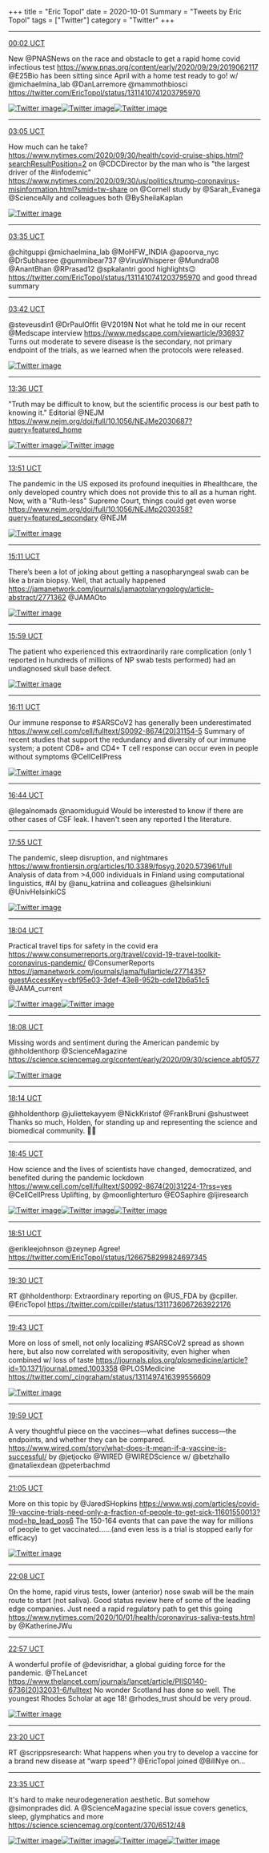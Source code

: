 +++
title = "Eric Topol"
date = 2020-10-01
Summary = "Tweets by Eric Topol"
tags = ["Twitter"]
category = "Twitter"
+++



---

<a href="https://twitter.com/erictopol/status/1311456422245265408" target="_blank" rel="noreferer nofollow">00:02 UCT</a>

New @PNASNews on the race and obstacle to get a rapid home covid infectious test
https://www.pnas.org/content/early/2020/09/29/2019062117 
@E25Bio has been sitting since April with a home test ready to go! 
w/ @michaelmina_lab @DanLarremore @mammothbiosci 
https://twitter.com/EricTopol/status/1311410741203795970 

<a href="./EjM5lVBVkAAchdV.jpg"  ><img src="./EjM5lVBVkAAchdV.jpg" alt="Twitter image" ></img></a><a href="./EjM6c31VgAA9Kuz.jpg"  ><img src="./EjM6c31VgAA9Kuz.jpg" alt="Twitter image" ></img></a><a href="./EjM6c31VkAAfXeK.jpg"  ><img src="./EjM6c31VkAAfXeK.jpg" alt="Twitter image" ></img></a>

---

<a href="https://twitter.com/erictopol/status/1311502356895260675" target="_blank" rel="noreferer nofollow">03:05 UCT</a>

How much can he take?
https://www.nytimes.com/2020/09/30/health/covid-cruise-ships.html?searchResultPosition=2 on @CDCDirector
by the man who is "the largest driver of the #infodemic"
https://www.nytimes.com/2020/09/30/us/politics/trump-coronavirus-misinformation.html?smid=tw-share
on @Cornell study by @Sarah_Evanega @ScienceAlly and colleagues
both @BySheilaKaplan 

<a href="./EjNh8NHU8AAUgR5.png"  ><img src="./EjNh8NHU8AAUgR5.png" alt="Twitter image" ></img></a>

---

<a href="https://twitter.com/erictopol/status/1311510035214659585" target="_blank" rel="noreferer nofollow">03:35 UCT</a>

@chitguppi @michaelmina_lab @MoHFW_INDIA @apoorva_nyc @DrSubhasree @gummibear737 @VirusWhisperer @Mundra08 @AnantBhan @RPrasad12 @spkalantri good highlights😉 https://twitter.com/EricTopol/status/1311410741203795970
and good thread summary



---

<a href="https://twitter.com/erictopol/status/1311511750911553536" target="_blank" rel="noreferer nofollow">03:42 UCT</a>

@steveusdin1 @DrPaulOffit @V2019N Not what he told me in our recent @Medscape interview
https://www.medscape.com/viewarticle/936937
Turns out moderate to severe disease is the secondary, not primary endpoint of the trials, as we learned when the protocols were released. 

<a href="./EjNsSB6UYAAeA6V.png"  ><img src="./EjNsSB6UYAAeA6V.png" alt="Twitter image" ></img></a>

---

<a href="https://twitter.com/erictopol/status/1311661291753201665" target="_blank" rel="noreferer nofollow">13:36 UCT</a>

"Truth may be difficult to know, but the scientific process is our best path to knowing it."
Editorial @NEJM https://www.nejm.org/doi/full/10.1056/NEJMe2030687?query=featured_home 

<a href="./EjP0NmvUYAEY4JV.jpg"  ><img src="./EjP0NmvUYAEY4JV.jpg" alt="Twitter image" ></img></a><a href="./EjP0PhWVoAI2uUF.jpg"  ><img src="./EjP0PhWVoAI2uUF.jpg" alt="Twitter image" ></img></a>

---

<a href="https://twitter.com/erictopol/status/1311664923282268169" target="_blank" rel="noreferer nofollow">13:51 UCT</a>

The pandemic in the US exposed its profound inequities in #healthcare, the only developed country which does not provide this to all as a human right. Now, with a "Ruth-less" Supreme Court, things could get even worse
https://www.nejm.org/doi/full/10.1056/NEJMp2030358?query=featured_secondary @NEJM 

<a href="./EjP2C_oVcAAtTlY.jpg"  ><img src="./EjP2C_oVcAAtTlY.jpg" alt="Twitter image" ></img></a>

---

<a href="https://twitter.com/erictopol/status/1311685130499444737" target="_blank" rel="noreferer nofollow">15:11 UCT</a>

There’s been a lot of joking about getting a nasopharyngeal swab can be like a brain biopsy. Well, that actually happened https://jamanetwork.com/journals/jamaotolaryngology/article-abstract/2771362 @JAMAOto 

<a href="./EjQKq2dU0AAiHpO.jpg"  ><img src="./EjQKq2dU0AAiHpO.jpg" alt="Twitter image" ></img></a>

---

<a href="https://twitter.com/erictopol/status/1311697244815388677" target="_blank" rel="noreferer nofollow">15:59 UCT</a>

The patient who experienced this extraordinarily rare complication (only 1 reported in hundreds of millions of NP swab tests performed) had an undiagnosed skull base defect. 

<a href="./EjQVWmBVoAEL2l_.jpg"  ><img src="./EjQVWmBVoAEL2l_.jpg" alt="Twitter image" ></img></a>

---

<a href="https://twitter.com/erictopol/status/1311700258762571776" target="_blank" rel="noreferer nofollow">16:11 UCT</a>

Our immune response to #SARSCoV2 has generally been underestimated 
https://www.cell.com/cell/fulltext/S0092-8674(20)31154-5
Summary of recent studies that support the redundancy and diversity of our immune system; a potent CD8+ and CD4+  T cell response can occur even in people without symptoms
@CellCellPress 

<a href="./EjQXvUeUcAIuLZ5.jpg"  ><img src="./EjQXvUeUcAIuLZ5.jpg" alt="Twitter image" ></img></a>

---

<a href="https://twitter.com/erictopol/status/1311708637526540288" target="_blank" rel="noreferer nofollow">16:44 UCT</a>

@legalnomads @naomiduguid Would be interested to know if there are other cases of CSF leak. I haven't seen any reported I the literature.



---

<a href="https://twitter.com/erictopol/status/1311726451276705793" target="_blank" rel="noreferer nofollow">17:55 UCT</a>

The pandemic, sleep disruption, and nightmares
https://www.frontiersin.org/articles/10.3389/fpsyg.2020.573961/full Analysis of data from &gt;4,000 individuals in Finland using computational linguistics, #AI by @anu_katriina and colleagues @helsinkiuni @UnivHelsinkiCS 

<a href="./EjQi2mZUYAAGhqz.jpg"  ><img src="./EjQi2mZUYAAGhqz.jpg" alt="Twitter image" ></img></a>

---

<a href="https://twitter.com/erictopol/status/1311728621266976768" target="_blank" rel="noreferer nofollow">18:04 UCT</a>

Practical travel tips for safety in the covid era
https://www.consumerreports.org/travel/covid-19-travel-toolkit-coronavirus-pandemic/ @ConsumerReports 
https://jamanetwork.com/journals/jama/fullarticle/2771435?guestAccessKey=cbf95e03-3def-43e8-952b-cde12b6a51c5 @JAMA_current 

<a href="./EjQyALHVoAAowQ8.jpg"  ><img src="./EjQyALHVoAAowQ8.jpg" alt="Twitter image" ></img></a><a href="./EjQyI-xUYAANPkH.jpg"  ><img src="./EjQyI-xUYAANPkH.jpg" alt="Twitter image" ></img></a>

---

<a href="https://twitter.com/erictopol/status/1311729799216287744" target="_blank" rel="noreferer nofollow">18:08 UCT</a>

Missing words and sentiment during the American pandemic
by @hholdenthorp 
@ScienceMagazine 
https://science.sciencemag.org/content/early/2020/09/30/science.abf0577 

<a href="./EjQzMNnUcAAiovp.jpg"  ><img src="./EjQzMNnUcAAiovp.jpg" alt="Twitter image" ></img></a>

---

<a href="https://twitter.com/erictopol/status/1311731209135747074" target="_blank" rel="noreferer nofollow">18:14 UCT</a>

@hholdenthorp @juliettekayyem @NickKristof @FrankBruni @shustweet Thanks so much, Holden, for standing up and representing the science and biomedical community. 🙏🙏



---

<a href="https://twitter.com/erictopol/status/1311739108201439232" target="_blank" rel="noreferer nofollow">18:45 UCT</a>

How science and the lives of scientists have changed, democratized, and benefited during the pandemic lockdown
https://www.cell.com/cell/fulltext/S0092-8674(20)31224-1?rss=yes @CellCellPress Uplifting, by @moonlighterturo @EOSaphire @ljiresearch 

<a href="./EjQ7OVPVoAAye2b.jpg"  ><img src="./EjQ7OVPVoAAye2b.jpg" alt="Twitter image" ></img></a><a href="./EjQ7P0dU4AE6xk4.jpg"  ><img src="./EjQ7P0dU4AE6xk4.jpg" alt="Twitter image" ></img></a><a href="./EjQ7RX1UwAUZ2B8.jpg"  ><img src="./EjQ7RX1UwAUZ2B8.jpg" alt="Twitter image" ></img></a>

---

<a href="https://twitter.com/erictopol/status/1311740578439155719" target="_blank" rel="noreferer nofollow">18:51 UCT</a>

@erikleejohnson @zeynep Agree!
https://twitter.com/EricTopol/status/1266758299824697345



---

<a href="https://twitter.com/erictopol/status/1311750349376516096" target="_blank" rel="noreferer nofollow">19:30 UCT</a>

RT @hholdenthorp: Extraordinary reporting on @US_FDA by @cpiller. @EricTopol https://twitter.com/cpiller/status/1311736067263922176



---

<a href="https://twitter.com/erictopol/status/1311753675862204416" target="_blank" rel="noreferer nofollow">19:43 UCT</a>

More on loss of smell, not only localizing #SARSCoV2 spread as shown here, but also now correlated with seropositivity, even higher when combined w/ loss of taste
https://journals.plos.org/plosmedicine/article?id=10.1371/journal.pmed.1003358 @PLOSMedicine  https://twitter.com/_cingraham/status/1311497416399556609

<a href="./EjRIzfOVgAAdsPV.png"  ><img src="./EjRIzfOVgAAdsPV.png" alt="Twitter image" ></img></a>

---

<a href="https://twitter.com/erictopol/status/1311757747738693632" target="_blank" rel="noreferer nofollow">19:59 UCT</a>

A very thoughtful piece on the vaccines—what defines success—the endpoints, and whether they can be compared. https://www.wired.com/story/what-does-it-mean-if-a-vaccine-is-successful/ by @jetjocko @WIRED @WIREDScience w/ @betzhallo @nataliexdean @peterbachmd



---

<a href="https://twitter.com/erictopol/status/1311774204652523520" target="_blank" rel="noreferer nofollow">21:05 UCT</a>

More on this topic by @JaredSHopkins 
https://www.wsj.com/articles/covid-19-vaccine-trials-need-only-a-fraction-of-people-to-get-sick-11601550013?mod=hp_lead_pos6
The 150-164 events that can pave the way for millions of people to get vaccinated......(and even less is a trial is stopped early for efficacy) 

<a href="./EjRboaiVoAIwoVU.jpg"  ><img src="./EjRboaiVoAIwoVU.jpg" alt="Twitter image" ></img></a>

---

<a href="https://twitter.com/erictopol/status/1311790002116853760" target="_blank" rel="noreferer nofollow">22:08 UCT</a>

On the home, rapid virus tests, lower (anterior) nose swab will be the main route to start (not saliva). Good status review here of some of the leading edge companies. 
Just need a rapid regulatory path to get this going
https://www.nytimes.com/2020/10/01/health/coronavirus-saliva-tests.html by @KatherineJWu



---

<a href="https://twitter.com/erictopol/status/1311802325015515136" target="_blank" rel="noreferer nofollow">22:57 UCT</a>

A wonderful profile of @devisridhar, a global guiding force  for the pandemic. @TheLancet https://www.thelancet.com/journals/lancet/article/PIIS0140-6736(20)32031-6/fulltext
No wonder Scotland has done so well.
The youngest Rhodes Scholar at age 18! @rhodes_trust should be very proud. 

<a href="./EjR1CvnU8AAfgro.jpg"  ><img src="./EjR1CvnU8AAfgro.jpg" alt="Twitter image" ></img></a>

---

<a href="https://twitter.com/erictopol/status/1311808217941340160" target="_blank" rel="noreferer nofollow">23:20 UCT</a>

RT @scrippsresearch: What happens when you try to develop a vaccine for a brand new disease at “warp speed”? @EricTopol joined @BillNye on…



---

<a href="https://twitter.com/erictopol/status/1311812058346778624" target="_blank" rel="noreferer nofollow">23:35 UCT</a>

It's hard to make neurodegeneration aesthetic. But somehow @simonprades did. A @ScienceMagazine special issue covers genetics, sleep, glymphatics and more 
https://science.sciencemag.org/content/370/6512/48 

<a href="./EjR98ijU8AAcXae.jpg"  ><img src="./EjR98ijU8AAcXae.jpg" alt="Twitter image" ></img></a><a href="./EjR99tAVoAEd3Qr.jpg"  ><img src="./EjR99tAVoAEd3Qr.jpg" alt="Twitter image" ></img></a><a href="./EjR9_fZVkAUIQho.jpg"  ><img src="./EjR9_fZVkAUIQho.jpg" alt="Twitter image" ></img></a><a href="./EjR-CVgUYAcR1X7.jpg"  ><img src="./EjR-CVgUYAcR1X7.jpg" alt="Twitter image" ></img></a>